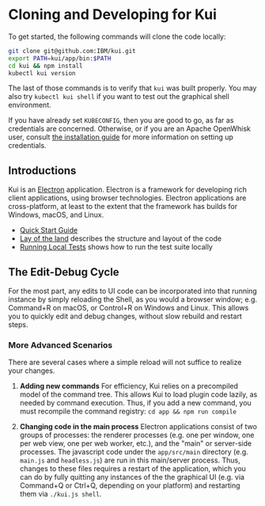 # Cloning and Developing for Kui

To get started, the following commands will clone the code locally:

```bash
git clone git@github.com:IBM/kui.git
export PATH=kui/app/bin:$PATH
cd kui && npm install
kubectl kui version
```

The last of those commands is to verify that `kui` was built
properly. You may also try `kubectl kui shell` if you want to test out
the graphical shell environment.

If you have already set `KUBECONFIG`, then you are good to
go, as far as credentials are concerned. Otherwise, or if you are an
Apache OpenWhisk user, consult [the installation
guide](../installation.md) for more information on setting up
credentials.

## Introductions

Kui is an [Electron](https://electron.atom.io/) application. Electron
is a framework for developing rich client applications, using browser
technologies. Electron applications are cross-platform, at least to
the extent that the framework has builds for Windows, macOS, and
Linux.

   - [Quick Start Guide](#quick-start-guide)
   - [Lay of the land](lay-of-the-land.md) describes the structure and
     layout of the code
   - [Running Local Tests](local-testing.md) shows how to run the test
     suite locally

## The Edit-Debug Cycle

For the most part, any edits to UI code can be incorporated into that
running instance by simply reloading the Shell, as you would a browser
window; e.g. Command+R on macOS, or Control+R on Windows and
Linux. This allows you to quickly edit and debug changes, without slow
rebuild and restart steps.

### More Advanced Scenarios

There are several cases where a simple reload will not suffice to
realize your changes.

 1. **Adding new commands** For efficiency, Kui relies on a
    precompiled model of the command tree. This allows Kui to load
    plugin code lazily, as needed by command execution. Thus, if you
    add a new command, you must recompile the command registry: `cd
    app && npm run compile`

 2. **Changing code in the main process** Electron applications
    consist of two groups of processes: the renderer processes
    (e.g. one per window, one per web view, one per web worker, etc.),
    and the "main" or server-side processes. The javascript code under
    the `app/src/main` directory (e.g. `main.js` and `headless.js`)
    are run in this main/server process. Thus, changes to these files
    requires a restart of the application, which you can do by fully
    quitting any instances of the the graphical UI (e.g. via Command+Q
    or Ctrl+Q, depending on your platform) and restarting them via
    `./kui.js shell`.
